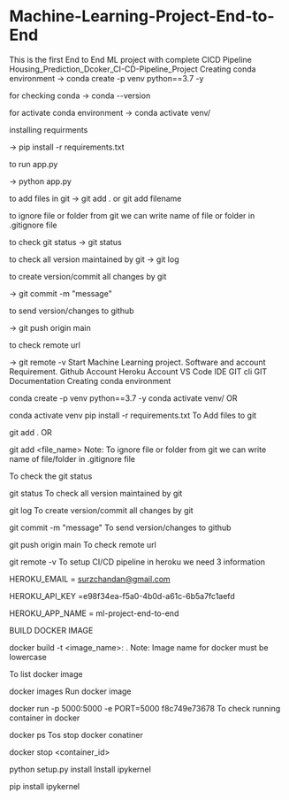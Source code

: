 # Machine-Learning-Project-End-to-End
This is the first End to End ML project with complete CICD Pipeline
Housing_Prediction_Dcoker_CI-CD-Pipeline_Project
Creating conda environment -> conda create -p venv python==3.7 -y

for checking conda -> conda --version

for activate conda environment -> conda activate venv/

installing requirments

-> pip install -r requirements.txt

to run app.py

-> python app.py

to add files in git -> git add . or git add filename

to ignore file or folder from git we can write name of file or folder in .gitignore file

to check git status -> git status

to check all version maintained by git -> git log

to create version/commit all changes by git

-> git commit -m "message"

to send version/changes to github

-> git push origin main

to check remote url

-> git remote -v Start Machine Learning project. Software and account Requirement. Github Account Heroku Account VS Code IDE GIT cli GIT Documentation Creating conda environment

conda create -p venv python==3.7 -y conda activate venv/ OR

conda activate venv pip install -r requirements.txt To Add files to git

git add . OR

git add <file_name> Note: To ignore file or folder from git we can write name of file/folder in .gitignore file

To check the git status

git status To check all version maintained by git

git log To create version/commit all changes by git

git commit -m "message" To send version/changes to github

git push origin main To check remote url

git remote -v To setup CI/CD pipeline in heroku we need 3 information

HEROKU_EMAIL = surzchandan@gmail.com

HEROKU_API_KEY =e98f34ea-f5a0-4b0d-a61c-6b5a7fc1aefd

HEROKU_APP_NAME = ml-project-end-to-end 

BUILD DOCKER IMAGE

docker build -t <image_name>: . Note: Image name for docker must be lowercase

To list docker image

docker images Run docker image

docker run -p 5000:5000 -e PORT=5000 f8c749e73678 To check running container in docker

docker ps Tos stop docker conatiner

docker stop <container_id>

python setup.py install Install ipykernel

pip install ipykernel